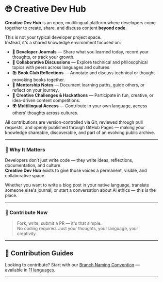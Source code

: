<!--
EN: This content is part of a multilingual developer community platform.
TR: Bu içerik çok dilli geliştirici topluluk platformunun bir parçasıdır.
ES: Este contenido forma parte de una plataforma comunitaria multilingüe para desarrolladores.
DE: Dieser Inhalt ist Teil einer mehrsprachigen Entwickler-Community-Plattform.
FR: Ce contenu fait partie d'une plateforme communautaire multilingue pour les développeurs.
PT: Este conteúdo faz parte de uma plataforma comunitária multilíngue para desenvolvedores.
IT: Questo contenuto fa parte di una piattaforma comunitaria multilingue per sviluppatori.
RU: Этот контент является частью многоязычной платформы сообщества разработчиков.
ZH: 此内容是多语言开发者社区平台的一部分。
JA: このコンテンツは、多言語対応の開発者コミュニティプラットフォームの一部です。
AR: هذا المحتوى هو جزء من منصة مجتمعية متعددة اللغات للمطورين.
-->

# 🌐 Creative Dev Hub

**Creative Dev Hub** is an open, multilingual platform where developers come together to create, share, and discuss content **beyond code**.

This is not your typical developer project space.  
Instead, it's a shared knowledge environment focused on:

- 📝 **Developer Journals** — Share what you learned today, record your thoughts, or track your growth.
- 💬 **Collaborative Discussions** — Explore technical and philosophical topics with peers across languages and cultures.
- 📚 **Book Club Reflections** — Annotate and discuss technical or thought-provoking books together.
- 🧭 **Mentorship Notes** — Document learning paths, guide others, or reflect on your journey.
- 🎨 **Creative Challenges & Hackathons** — Participate in fun, creative, or idea-driven content competitions.
- 🌍 **Multilingual Access** — Contribute in your own language, access others’ thoughts across cultures.

All contributions are version-controlled via Git, reviewed through pull requests, and openly published through GitHub Pages — making your knowledge shareable, discoverable, and part of an evolving public archive.

---

### 🔗 Why It Matters

Developers don’t just write code — they write ideas, reflections, documentation, and culture.  
**Creative Dev Hub** exists to give those voices a permanent, visible, and collaborative space.

Whether you want to write a blog post in your native language, translate someone else's journal, or start a conversation about AI ethics — this is the place.

---

### 🚀 Contribute Now

> Fork, write, submit a PR — it's that simple.  
> No coding required. Just your thoughts, your language, your creativity.

---

## 📌 Contribution Guides

Looking to contribute? Start with our [Branch Naming Convention](guidelines/en/git-branch-naming.md) — available in [11 languages](guidelines/).

---